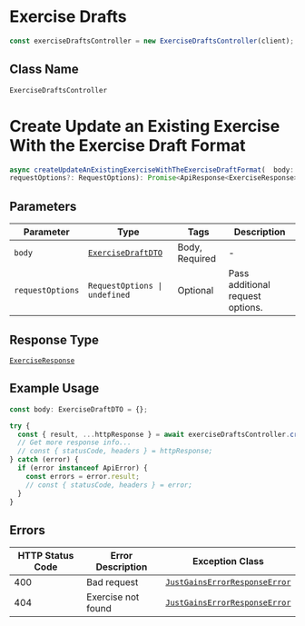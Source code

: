 # Exercise Drafts

```ts
const exerciseDraftsController = new ExerciseDraftsController(client);
```

## Class Name

`ExerciseDraftsController`


# Create Update an Existing Exercise With the Exercise Draft Format

```ts
async createUpdateAnExistingExerciseWithTheExerciseDraftFormat(  body: ExerciseDraftDTO,
requestOptions?: RequestOptions): Promise<ApiResponse<ExerciseResponse>>
```

## Parameters

| Parameter | Type | Tags | Description |
|  --- | --- | --- | --- |
| `body` | [`ExerciseDraftDTO`](../../doc/models/exercise-draft-dto.md) | Body, Required | - |
| `requestOptions` | `RequestOptions \| undefined` | Optional | Pass additional request options. |

## Response Type

[`ExerciseResponse`](../../doc/models/exercise-response.md)

## Example Usage

```ts
const body: ExerciseDraftDTO = {};

try {
  const { result, ...httpResponse } = await exerciseDraftsController.createUpdateAnExistingExerciseWithTheExerciseDraftFormat(body);
  // Get more response info...
  // const { statusCode, headers } = httpResponse;
} catch (error) {
  if (error instanceof ApiError) {
    const errors = error.result;
    // const { statusCode, headers } = error;
  }
}
```

## Errors

| HTTP Status Code | Error Description | Exception Class |
|  --- | --- | --- |
| 400 | Bad request | [`JustGainsErrorResponseError`](../../doc/models/just-gains-error-response-error.md) |
| 404 | Exercise not found | [`JustGainsErrorResponseError`](../../doc/models/just-gains-error-response-error.md) |

